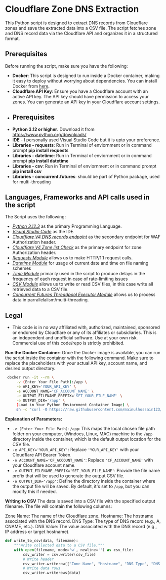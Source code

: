 # Cloudflare Zone DNS Extraction

This Python script is designed to extract DNS records from Cloudflare zones and save the extracted data into a CSV file. The script fetches zone and DNS record data via the Cloudflare API and organizes it in a structured format.

## Prerequisites

Before running the script, make sure you have the following:

* **Docker**: This script is designed to run inside a Docker container, making it easy to deploy without worrying about dependencies. You can install Docker from [here](https://www.docker.com/products/docker-desktop).
* **Cloudflare API Key**: Ensure you have a Cloudflare account with an active API key. The API key should have permission to access your zones. You can generate an API key in your Cloudflare account settings.
* ## Prerequisites 
* **Python 3.12 or higher**. Download it from https://www.python.org/downloads/
* **IDE** - I personally used Visual Studio Code but it is upto your preference.
* **Libraries - requests**: Run in Terminal of enviornment or in command prompt **pip install requests**
* **Libraries - datetime**: Run in Terminal of enviornment or in command prompt **pip install datetime**
* **Libraries - csv**: Run in Terminal of enviornment or in command prompt **pip install csv**
* **Libraries - concurrent.futures**: should be part of Python package, used for multi-threading

## Languages, Frameworks and API calls used in the script
The Script uses the following:

- *[Python 3.12.3](https://www.python.org/downloads/release/python-3123/)* as the primary Programming Language.
- *[Visual Studio Code](https://code.visualstudio.com/download)* as the IDE.
- *[Cloudflare V4 DNS records endpoint](https://developers.cloudflare.com/api/resources/dns/subresources/records/methods/create/)* as the secondary endpoint for WAF Authorization header.
- *[Cloudflare V4 Zone list Check](https://developers.cloudflare.com/api/operations/zones-get)* as the primary endpoint for zone Authorization header.
- *[Requests Module](https://pypi.org/project/requests/)* allows us to make HTTP/1.1 request calls.
- *[Datetime Module](https://docs.python.org/3/library/datetime.html)* for usage of current date and time on file naming schemes
- *[Time Module](https://docs.python.org/3/library/time.html)* primarily used in the script to produce delays in the frequency of each request in case of rate-limiting issues
- *[CSV Module](https://docs.python.org/3/library/csv.html)* allows us to write or read CSV files, in this case write all retrieved data to a CSV file.
- *[Concurrent Futures Threadpool Executor Module](https://docs.python.org/3/library/concurrent.futures.html)* allows us to process data in parrallelalism/multi-threading.

## Legal
* This code is in no way affiliated with, authorized, maintained, sponsored or endorsed by Cloudflare or any of its affiliates or subsidiaries. This is an independent and unofficial software. Use at your own risk. Commercial use of this code/repo is strictly prohibited.

**Run the Docker Container:**
 Once the Docker image is available, you can run the script inside the container with the following command. Make sure to replace the placeholders with your actual API key, account name, and desired output directory.
 
   ```bash
    docker run -it --rm \
        -v (Enter Your File Path):/app \
        -e API_KEY='YOUR_API_KEY' \
        -e ACCOUNT_NAME='CF_ACCOUNT_NAME' \
        -e OUTPUT_FILENAME_PREFIX='SET_YOUR_FILE_NAME' \
        -e OUTPUT_DIR='/app' \
        (Load in Your Python Enviornment Container Image) \
        sh -c "curl -O https://raw.githubusercontent.com/mainulhossain123/cf_dns_extract/refs/heads/main/CF_Zone_DNS_Extraction.py && python CF_Zone_DNS_Extraction.py"
   ```
  
  **Explanation of Parameters:**
   - `-v (Enter Your File Path):/app`: This maps the local chosen file path folder on your computer, (Windoes, Linux, MAC) machine to the `/app` directory inside the container, which is the default output location for the CSV file.
   - `-e API_KEY='YOUR_API_KEY'`: Replace `'YOUR_API_KEY'` with your Cloudflare API Bearer Token.
   - `-e ACCOUNT_NAME='CF_ACCOUNT_NAME'`: Replace `'CF_ACCOUNT_NAME'` with your Cloudflare account name.
   - `-e OUTPUT_FILENAME_PREFIX='SET_YOUR_FILE_NAME'`: Provide the file name prefix that will be used to generate the output CSV file.
   - `-e OUTPUT_DIR='/app'`: Define the directory inside the container where the output file will be saved. By default, it's set to `/app`, but you can modify this if needed.

**Writing to CSV**
The data is saved into a CSV file with the specified output filename. The file will contain the following columns:

Zone Name: The name of the Cloudflare zone.
Hostname: The hostname associated with the DNS record.
DNS Type: The type of DNS record (e.g., A, CNAME, etc.).
DNS Value: The value associated with the DNS record (e.g., IP address or target hostname).

```python
def write_to_csv(data, filename):
    """Write collected data to a CSV file."""
    with open(filename, mode='w', newline='') as csv_file:
        csv_writer = csv.writer(csv_file)
        # Write header
        csv_writer.writerow(["Zone Name", "Hostname", "DNS Type", "DNS Value"])
        # Write data rows
        csv_writer.writerows(data)
```

